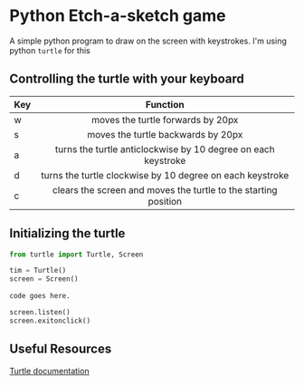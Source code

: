# Python Etch-a-sketch game

A simple python program to draw on the screen with keystrokes. I'm using python `turtle` for this


## Controlling the turtle with your keyboard

| Key  | Function |
| ------------- |:-------------:|
| w      | moves the turtle forwards by 20px     |
| s      | moves the turtle backwards by 20px     |
| a      | turns the turtle anticlockwise by 10 degree on each keystroke|
| d      | turns the turtle clockwise by 10 degree on each keystroke|
| c      | clears the screen and moves the turtle to the starting position|

## Initializing the turtle

```py
from turtle import Turtle, Screen

tim = Turtle()
screen = Screen()
 
code goes here.

screen.listen()
screen.exitonclick()
```

## Useful Resources
[Turtle documentation](https://docs.python.org/3/library/turtle.html)
